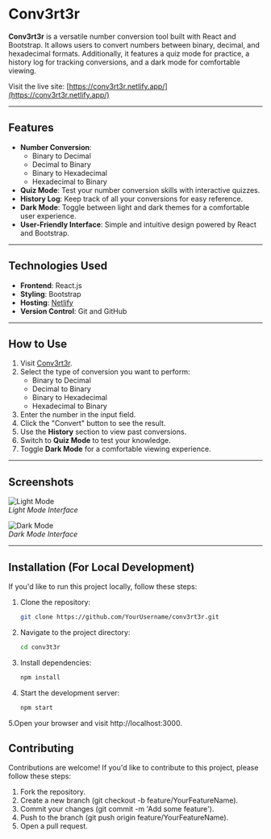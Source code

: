# Conv3rt3r

**Conv3rt3r** is a versatile number conversion tool built with React and Bootstrap. It allows users to convert numbers between binary, decimal, and hexadecimal formats. Additionally, it features a quiz mode for practice, a history log for tracking conversions, and a dark mode for comfortable viewing.

Visit the live site: [https://conv3rt3r.netlify.app/](https://conv3rt3r.netlify.app/)

---

## Features

- **Number Conversion**:
  - Binary to Decimal
  - Decimal to Binary
  - Binary to Hexadecimal
  - Hexadecimal to Binary
- **Quiz Mode**: Test your number conversion skills with interactive quizzes.
- **History Log**: Keep track of all your conversions for easy reference.
- **Dark Mode**: Toggle between light and dark themes for a comfortable user experience.
- **User-Friendly Interface**: Simple and intuitive design powered by React and Bootstrap.

---

## Technologies Used

- **Frontend**: React.js
- **Styling**: Bootstrap
- **Hosting**: [Netlify](https://www.netlify.com/)
- **Version Control**: Git and GitHub

---

## How to Use

1. Visit [Conv3rt3r](https://conv3rt3r.netlify.app/).
2. Select the type of conversion you want to perform:
   - Binary to Decimal
   - Decimal to Binary
   - Binary to Hexadecimal
   - Hexadecimal to Binary
3. Enter the number in the input field.
4. Click the "Convert" button to see the result.
5. Use the **History** section to view past conversions.
6. Switch to **Quiz Mode** to test your knowledge.
7. Toggle **Dark Mode** for a comfortable viewing experience.

---

## Screenshots

![Light Mode](https://media.licdn.com/dms/image/v2/D562DAQHI4uVjgoY6_w/profile-treasury-image-shrink_160_160/profile-treasury-image-shrink_160_160/0/1738355065859?e=1739016000&v=beta&t=G5MA_VGplhgiYolm86s1RtN_P_9GnGNgnfyRXUpcGKw)  
*Light Mode Interface*

![Dark Mode](https://www.linkedin.com/in/naveed-sohail-gung-285645310/details/projects/1040838186/multiple-media-viewer?profileId=ACoAAE8d70UBeYhMBmiP_BbS28WyCYAQ7JzvX_4&treasuryMediaId=1738411172681&type=IMAGE&lipi=urn%3Ali%3Apage%3Ad_flagship3_profile_view_base_projects_details%3Bm%2FCYnXO7RamMKZGV%2Bsi%2B6A%3D%3D)  
*Dark Mode Interface*

---

## Installation (For Local Development)

If you'd like to run this project locally, follow these steps:

1. Clone the repository:
   ```bash
   git clone https://github.com/YourUsername/conv3rt3r.git
   ```
2. Navigate to the project directory:
   ```bash
   cd conv3t3r
   ```
3. Install dependencies:
   ```bash
   npm install
   ```
4. Start the development server:
   ```bash
   npm start
   ```
5.Open your browser and visit http://localhost:3000.

## Contributing

Contributions are welcome! If you'd like to contribute to this project, please follow these steps:
1. Fork the repository.
2. Create a new branch (git checkout -b feature/YourFeatureName).
3. Commit your changes (git commit -m 'Add some feature').
4. Push to the branch (git push origin feature/YourFeatureName).
5. Open a pull request.
   

